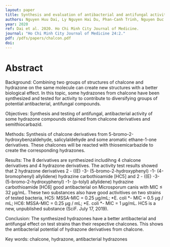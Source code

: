 ```yaml
---
layout: paper
title: Synthesis and evaluation of antibacterial and antifungal activities of some hydrazone derivatives of chalcones
authors: Nguyen Huu Dai, Ly Nguyen Hai Du, Phan-Canh Trinh, Nguyen Duc Tai, Huynh Thi Ngoc Phuong
year: 2020
ref: Dai et al. 2020. Ho Chi Minh City Journal of Medicine.
journal: "Ho Chi Minh City Journal of Medicine 24:2."
pdf: /pdfs/papers/chalcon.pdf
doi: 
---
```


# Abstract

Background: Combining two groups of structures of chalcone and hydrazone on the same molecule can create new structures with a better biological effect. In this topic, some hydrazones from chalcone have been synthesized and tested for activity to contribute to diversifying groups of potential antibacterial, antifungal compounds.

Objectives: Synthesis and testing of antifungal, antibacterial activity of some hydrazone compounds obtained from chalcone derivatives and semithiocarbazid. 

Methods: Synthesis of chalcone derivatives from 5-bromo-2-hydroxybenzaldehyde, salicylaldehyde and some aromatic ethane-1-one derivatives. These chalcones will be reacted with thiosemicarbazide to create the corresponding hydrazones. 

Results: The 8 derivatives are synthesized includihng 4 chalcone derivatives and 4 hydrazone derivatives. The activity test results showed that 2 hydrazone derivatives 2 - ((E) -3- (5-bromo-2-hydroxyphenyl) -1- (4-bromophenyl) allylidene) hydrazine carbothioamide [HC5] and 2 - ((E) -3- (5-bromo-2-hydroxyphenyl) -1- (p-tolyl) allylidene) hydrazine carbothioamide [HC6] good antibacterial on Microsporum canis with MIC ≤ 32 μg/mL. These two substances also have good activitives on two strains of tested bacteria, HC5: MSSA-MIC = 0.25 μg/mL; *E. coli *- MIC = 0.5 μg / mL; HC6: MSSA-MIC = 0.25 μg / mL; *E. coli *- MIC = 1 μg/mL. HC5 is a new, unpublished substance (SciF. July 17, 2019). 

Conclusion: The synthesized hydrazones have a better antibacterial and antifungal effect on test strains than their respective chalcones. This shows the antibacterial potential of hydrazone derivatives from chalcone. 

Key words: chalcone, hydrazone, antibacterial hydrazones
